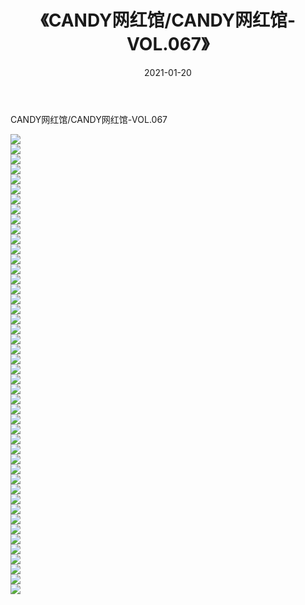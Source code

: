 ﻿---
layout: post
title:  《CANDY网红馆/CANDY网红馆-VOL.067》
date:   2021-01-20
img: http://img.660000.xyz/Sharelink/网络美图/2021/CANDY网红馆/CANDY网红馆-VOL.067/000.jpg
categories: [美女, 清纯, 唯美]
---

CANDY网红馆/CANDY网红馆-VOL.067

 ![](http://img.660000.xyz/Sharelink/网络美图/2021/CANDY网红馆/CANDY网红馆-VOL.067/001.jpg) <br>![](http://img.660000.xyz/Sharelink/网络美图/2021/CANDY网红馆/CANDY网红馆-VOL.067/002.jpg) <br>![](http://img.660000.xyz/Sharelink/网络美图/2021/CANDY网红馆/CANDY网红馆-VOL.067/003.jpg) <br>![](http://img.660000.xyz/Sharelink/网络美图/2021/CANDY网红馆/CANDY网红馆-VOL.067/004.jpg) <br>![](http://img.660000.xyz/Sharelink/网络美图/2021/CANDY网红馆/CANDY网红馆-VOL.067/005.jpg) <br>![](http://img.660000.xyz/Sharelink/网络美图/2021/CANDY网红馆/CANDY网红馆-VOL.067/006.jpg) <br>![](http://img.660000.xyz/Sharelink/网络美图/2021/CANDY网红馆/CANDY网红馆-VOL.067/007.jpg) <br>![](http://img.660000.xyz/Sharelink/网络美图/2021/CANDY网红馆/CANDY网红馆-VOL.067/008.jpg) <br>![](http://img.660000.xyz/Sharelink/网络美图/2021/CANDY网红馆/CANDY网红馆-VOL.067/009.jpg) <br>![](http://img.660000.xyz/Sharelink/网络美图/2021/CANDY网红馆/CANDY网红馆-VOL.067/010.jpg) <br>![](http://img.660000.xyz/Sharelink/网络美图/2021/CANDY网红馆/CANDY网红馆-VOL.067/011.jpg) <br>![](http://img.660000.xyz/Sharelink/网络美图/2021/CANDY网红馆/CANDY网红馆-VOL.067/012.jpg) <br>![](http://img.660000.xyz/Sharelink/网络美图/2021/CANDY网红馆/CANDY网红馆-VOL.067/013.jpg) <br>![](http://img.660000.xyz/Sharelink/网络美图/2021/CANDY网红馆/CANDY网红馆-VOL.067/014.jpg) <br>![](http://img.660000.xyz/Sharelink/网络美图/2021/CANDY网红馆/CANDY网红馆-VOL.067/015.jpg) <br>![](http://img.660000.xyz/Sharelink/网络美图/2021/CANDY网红馆/CANDY网红馆-VOL.067/016.jpg) <br>![](http://img.660000.xyz/Sharelink/网络美图/2021/CANDY网红馆/CANDY网红馆-VOL.067/017.jpg) <br>![](http://img.660000.xyz/Sharelink/网络美图/2021/CANDY网红馆/CANDY网红馆-VOL.067/018.jpg) <br>![](http://img.660000.xyz/Sharelink/网络美图/2021/CANDY网红馆/CANDY网红馆-VOL.067/019.jpg) <br>![](http://img.660000.xyz/Sharelink/网络美图/2021/CANDY网红馆/CANDY网红馆-VOL.067/020.jpg) <br>![](http://img.660000.xyz/Sharelink/网络美图/2021/CANDY网红馆/CANDY网红馆-VOL.067/021.jpg) <br>![](http://img.660000.xyz/Sharelink/网络美图/2021/CANDY网红馆/CANDY网红馆-VOL.067/022.jpg) <br>![](http://img.660000.xyz/Sharelink/网络美图/2021/CANDY网红馆/CANDY网红馆-VOL.067/023.jpg) <br>![](http://img.660000.xyz/Sharelink/网络美图/2021/CANDY网红馆/CANDY网红馆-VOL.067/024.jpg) <br>![](http://img.660000.xyz/Sharelink/网络美图/2021/CANDY网红馆/CANDY网红馆-VOL.067/025.jpg) <br>![](http://img.660000.xyz/Sharelink/网络美图/2021/CANDY网红馆/CANDY网红馆-VOL.067/026.jpg) <br>![](http://img.660000.xyz/Sharelink/网络美图/2021/CANDY网红馆/CANDY网红馆-VOL.067/027.jpg) <br>![](http://img.660000.xyz/Sharelink/网络美图/2021/CANDY网红馆/CANDY网红馆-VOL.067/028.jpg) <br>![](http://img.660000.xyz/Sharelink/网络美图/2021/CANDY网红馆/CANDY网红馆-VOL.067/029.jpg) <br>![](http://img.660000.xyz/Sharelink/网络美图/2021/CANDY网红馆/CANDY网红馆-VOL.067/030.jpg) <br>![](http://img.660000.xyz/Sharelink/网络美图/2021/CANDY网红馆/CANDY网红馆-VOL.067/031.jpg) <br>![](http://img.660000.xyz/Sharelink/网络美图/2021/CANDY网红馆/CANDY网红馆-VOL.067/032.jpg) <br>![](http://img.660000.xyz/Sharelink/网络美图/2021/CANDY网红馆/CANDY网红馆-VOL.067/033.jpg) <br>![](http://img.660000.xyz/Sharelink/网络美图/2021/CANDY网红馆/CANDY网红馆-VOL.067/034.jpg) <br>![](http://img.660000.xyz/Sharelink/网络美图/2021/CANDY网红馆/CANDY网红馆-VOL.067/035.jpg) <br>![](http://img.660000.xyz/Sharelink/网络美图/2021/CANDY网红馆/CANDY网红馆-VOL.067/036.jpg) <br>![](http://img.660000.xyz/Sharelink/网络美图/2021/CANDY网红馆/CANDY网红馆-VOL.067/037.jpg) <br>![](http://img.660000.xyz/Sharelink/网络美图/2021/CANDY网红馆/CANDY网红馆-VOL.067/038.jpg) <br>![](http://img.660000.xyz/Sharelink/网络美图/2021/CANDY网红馆/CANDY网红馆-VOL.067/039.jpg) <br>![](http://img.660000.xyz/Sharelink/网络美图/2021/CANDY网红馆/CANDY网红馆-VOL.067/040.jpg) <br>![](http://img.660000.xyz/Sharelink/网络美图/2021/CANDY网红馆/CANDY网红馆-VOL.067/041.jpg) <br>![](http://img.660000.xyz/Sharelink/网络美图/2021/CANDY网红馆/CANDY网红馆-VOL.067/042.jpg) <br>![](http://img.660000.xyz/Sharelink/网络美图/2021/CANDY网红馆/CANDY网红馆-VOL.067/043.jpg) <br>![](http://img.660000.xyz/Sharelink/网络美图/2021/CANDY网红馆/CANDY网红馆-VOL.067/044.jpg) <br>![](http://img.660000.xyz/Sharelink/网络美图/2021/CANDY网红馆/CANDY网红馆-VOL.067/045.jpg) <br>![](http://img.660000.xyz/Sharelink/网络美图/2021/CANDY网红馆/CANDY网红馆-VOL.067/046.jpg) <br>